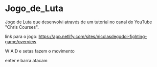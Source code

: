 # Jogo_de_Luta
Jogo de Luta que desenvolvi através de um tutorial no canal do YouTube "Chris Courses".

link para o jogo:
https://app.netlify.com/sites/nicolasdegodoi-fighting-game/overview


W A D e setas fazem o movimento


enter e barra atacam 
